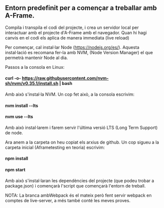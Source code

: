 ## Entorn predefinit per a començar a treballar amb A-Frame.

Compila i transpila el codi del projecte, i crea un servidor local per interactuar amb el projecte d'A-Frame amb el navegador.
Quan hi hagi canvis en el codi els aplica de manera immediata (live reload)

Per començar, cal instal·lar Node (https://nodejs.org/es/). Aquesta instal·lació es recomana fer-la amb NVM,
(Node Version Manager) el que permetrà mantenir Node al dia.

Passos a la consola en Linux:

#### curl -o- https://raw.githubusercontent.com/nvm-sh/nvm/v0.35.1/install.sh | bash

Amb això s'instal·la NVM. Un cop fet això, a la consola escrivim:

#### nvm install --lts
#### nvm use --lts

Amb això instal·larem i farem servir l'última versió LTS (Long Term Support) de node.

Ara anem a la carpeta on heu copiat els arxius de github. Un cop sigueu a la carpeta inicial (Aframetesting en teoria) escrivim:

#### npm install
#### npm start

Amb això s'instal·laran les dependències del projecte (que podeu trobar a package.json) i començarà l'script que
començarà l'entorn de treball.


NOTA: La branca ambWebpack és el mateix però fent servir webpack en comptes de live-server, a més també conté les meves proves.
